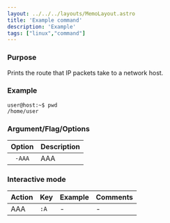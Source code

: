```yaml
---
layout: ../../../layouts/MemoLayout.astro
title: 'Example command'
description: 'Example'
tags: ["linux","command"]
---
```


### Purpose

Prints the route that IP packets take to a network host.

### Example

```console
user@host:~$ pwd
/home/user
```

### Argument/Flag/Options

| Option | Description |
| :-: | :- |
| `-AAA` | AAA |

### Interactive mode
| Action | Key | Example | Comments |
|---|---|---|---|
| AAA | `:A` | - | - |
